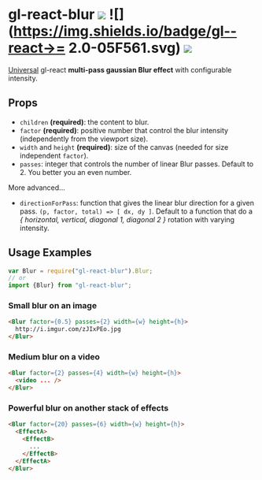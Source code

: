 # gl-react-blur ![](https://img.shields.io/npm/v/gl-react-blur.svg) ![](https://img.shields.io/badge/gl--react->= 2.0-05F561.svg) ![](https://img.shields.io/badge/gl--react-dom%20%7C%20native-f90.svg)

[Universal](https://projectseptemberinc.gitbooks.io/gl-react/content/docs/universal.html) gl-react **multi-pass gaussian Blur effect** with configurable intensity.

## Props

- `children` **(required)**: the content to blur.
- `factor` **(required)**: positive number that control the blur intensity (independently from the viewport size).
- `width` and `height` **(required)**: size of the canvas (needed for size independent `factor`).
- `passes`: integer that controls the number of linear Blur passes. Default to 2. You better you an even number.

More advanced...

- `directionForPass`: function that gives the linear blur direction for a given pass. `(p, factor, total) => [ dx, dy ]`. Default to a function that do a *{ horizontal, vertical, diagonal 1, diagonal 2 }* rotation with varying intensity.

## Usage Examples

```js
var Blur = require("gl-react-blur").Blur;
// or
import {Blur} from "gl-react-blur";
```

### Small blur on an image

```html
<Blur factor={0.5} passes={2} width={w} height={h}>
  http://i.imgur.com/zJIxPEo.jpg
</Blur>
```

### Medium blur on a video

```html
<Blur factor={2} passes={4} width={w} height={h}>
  <video ... />
</Blur>
```

### Powerful blur on another stack of effects

```html
<Blur factor={20} passes={6} width={w} height={h}>
  <EffectA>
    <EffectB>
      ...
    </EffectB>
  </EffectA>
</Blur>
```
